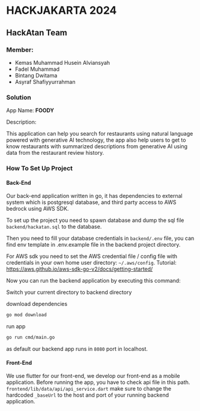 # HACKJAKARTA 2024
## HackAtan Team

### Member:
- Kemas Muhammad Husein Alviansyah
- Fadel Muhammad
- Bintang Dwitama
- Asyraf Shafiyyurrahman

### Solution

App Name: **FOODY**

Description:

This application can help you search for restaurants using natural language powered with generative AI technology, the app also help users to get to know restaurants with summarized descriptions from generative AI using data from the restaurant review history.

### How To Set Up Project

#### Back-End

Our back-end application written in go, it has dependencies to external system which is postgresql database, and third party access to AWS bedrock using AWS SDK.

To set up the project you need to spawn database and dump the sql file `backend/hackatan.sql` to the database.

Then you need to fill your database credentials in `backend/.env` file, you can find env template in .env.example file in the backend project directory.

For AWS sdk you need to set the AWS credential file / config file with credentials in your own home user directory: `~/.aws/config`. Tutorial:
https://aws.github.io/aws-sdk-go-v2/docs/getting-started/

Now you can run the backend application by executing this command:

Switch your current directory to backend directory

download dependencies
```sh
go mod download
```
run app
```sh
go run cmd/main.go
```

as default our backend app runs in `8080` port in localhost.

#### Front-End

We use flutter for our front-end, we develop our front-end as a mobile application. Before running the app, you have to check api file in this path.
`frontend/lib/data/api/api_service.dart`
make sure to change the hardcoded `_baseUrl` to the host and port of your running backend application.
